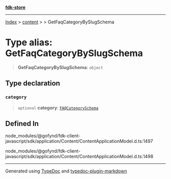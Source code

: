 [**fdk-store**](../../../README.md)
***

[Index](../../../API.md) > [content](../../README.md) > [<internal>](../README.md) > GetFaqCategoryBySlugSchema

# Type alias: GetFaqCategoryBySlugSchema

> **GetFaqCategoryBySlugSchema**: `object`

## Type declaration

### `category`

> `optional` **category**: [`FAQCategorySchema`](type-alias.FAQCategorySchema.md)

## Defined In

node\_modules/@gofynd/fdk-client-javascript/sdk/application/Content/ContentApplicationModel.d.ts:1497

node\_modules/@gofynd/fdk-client-javascript/sdk/application/Content/ContentApplicationModel.d.ts:1498

***
Generated using [TypeDoc](https://typedoc.org/) and [typedoc-plugin-markdown](https://www.npmjs.com/package/typedoc-plugin-markdown)
